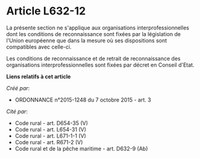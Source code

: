 # Article L632-12

La présente section ne s'applique aux organisations interprofessionnelles dont les conditions de reconnaissance sont fixées
par la législation de l'Union européenne que dans la mesure où ses dispositions sont compatibles avec celle-ci. 

Les conditions de reconnaissance et de retrait de reconnaissance des organisations interprofessionnelles sont fixées par
décret en Conseil d'Etat.

**Liens relatifs à cet article**

_Créé par_:

  - ORDONNANCE n°2015-1248 du 7 octobre 2015 - art. 3

_Cité par_:

  - Code rural - art. D654-35 (V)
  - Code rural - art. L654-31 (V)
  - Code rural - art. L671-1-1 (V)
  - Code rural - art. R671-2 (V)
  - Code rural et de la pêche maritime - art. D632-9 (Ab)
